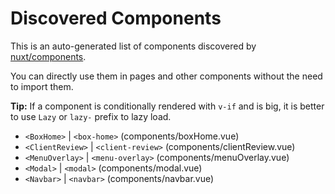 # Discovered Components

This is an auto-generated list of components discovered by [nuxt/components](https://github.com/nuxt/components).

You can directly use them in pages and other components without the need to import them.

**Tip:** If a component is conditionally rendered with `v-if` and is big, it is better to use `Lazy` or `lazy-` prefix to lazy load.

- `<BoxHome>` | `<box-home>` (components/boxHome.vue)
- `<ClientReview>` | `<client-review>` (components/clientReview.vue)
- `<MenuOverlay>` | `<menu-overlay>` (components/menuOverlay.vue)
- `<Modal>` | `<modal>` (components/modal.vue)
- `<Navbar>` | `<navbar>` (components/navbar.vue)

